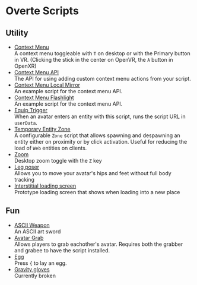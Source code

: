 # Overte Scripts

## Utility
* [Context Menu](contextMenu.js)<br>
A context menu toggleable with `T` on desktop or with the Primary button in VR. (Clicking the stick in the center on OpenVR, the `A` button in OpenXR)
* [Context Menu API](contextMenuApi.js)<br>
The API for using adding custom context menu actions from your script.
* [Context Menu Local Mirror](ctxmenu_local_mirror.js)<br>
An example script for the context menu API.
* [Context Menu Flashlight](ctxmenu_flashlight.js)<br>
An example script for the context menu API.
* [Equip Trigger](equip_trigger.js)<br>
When an avatar enters an entity with this script, runs the script URL in `userData`.
* [Temporary Entity Zone](tmpEntityZone.js)<br>
A configurable `Zone` script that allows spawning and despawning an entity either on proximity or by click activation. Useful for reducing the load of `Web` entities on clients.
* [Zoom](zoom.js)<br>
Desktop zoom toggle with the `Z` key
* [Leg poser](leg_poser.js)<br>
Allows you to move your avatar's hips and feet without full body tracking
* [Interstitial loading screen](interstitial.js)<br>
Prototype loading screen that shows when loading into a new place

## Fun
* [ASCII Weapon](asciiWeapon.js)<br>
An ASCII art sword
* [Avatar Grab](avatar_grab.js)<br>
Allows players to grab eachother's avatar. Requires both the grabber and grabee to have the script installed.
* [Egg](egg.js)<br>
Press `{` to lay an egg.
* [Gravity gloves](gravity_gloves.js)<br>
Currently broken
